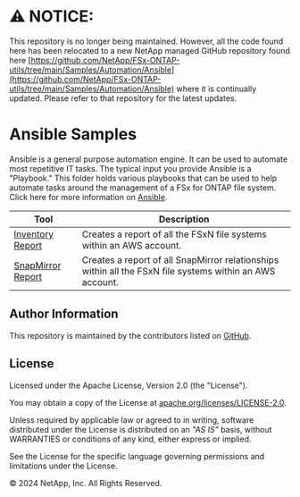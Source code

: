 # :warning: **NOTICE:**

This repository is no longer being maintained. However, all the code found here has been relocated to a new NetApp managed GitHub repository found here [https://github.com/NetApp/FSx-ONTAP-utils/tree/main/Samples/Automation/Ansible](https://github.com/NetApp/FSx-ONTAP-utils/tree/main/Samples/Automation/Ansible) where it is continually updated. Please refer to that repository for the latest updates.

# Ansible Samples
Ansible is a general purpose automation engine. It can be used to automate most repetitive IT tasks.
The typical input you provide Ansible is a "Playbook." This folder holds various playbooks that can be used
to help automate tasks around the management of a FSx for ONTAP file system.
Click here for more information on [Ansible](https://www.ansible.com/).

| Tool | Description |
| --- | --- |
| [Inventory Report](./fsx_inventory_report) | Creates a report of all the FSxN file systems within an AWS account.|
| [SnapMirror Report](./snapmirror_report) | Creates a report of all SnapMirror relationships within all the FSxN file systems within an AWS account.|

## Author Information

This repository is maintained by the contributors listed on [GitHub](https://github.com/NetApp/FSx-ONTAP-samples-scripts/graphs/contributors).

## License

Licensed under the Apache License, Version 2.0 (the "License").

You may obtain a copy of the License at [apache.org/licenses/LICENSE-2.0](http://www.apache.org/licenses/LICENSE-2.0).

Unless required by applicable law or agreed to in writing, software distributed under the License is distributed on an _"AS IS"_ basis, without WARRANTIES or conditions of any kind, either express or implied.

See the License for the specific language governing permissions and limitations under the License.

© 2024 NetApp, Inc. All Rights Reserved.
